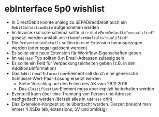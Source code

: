 ebInterface 5p0 wishlist
========================

* In DirectDebit könnte analog zu SEPADirectDebit auch ein `DebitCollectionDate` aufgenommen werden
* Im Invoice.xsd core schema sollte `attributeFormDefault="unqualified"` gesetzt werden anstatt `attributeFormDefault="qualified"`
* Die `PresentationDetails` sollten in eine Extension herausgezogen werden (oder sogar gelöscht werden)
* Es sollte eine neue Extension für Workflow-Eigenschaften geben
* Im `Address`-Typ sollten 0-n Email-Adressen zulässig sein
* Es sollte ein Feld für Verpackungseinheiten geben (z.B. in den AdditionalInformation)
* Das `AdditionalInformation`-Element soll durch eine generische Schlüssel-Wert-Paar-Lösung ersetzt werden
  * Siehe Vorschlag auf den Folien des AK vom 29.11.2016
  * Das `Classification`-Element muss aber explizit beibehalten werden
* Eventuell kann über eine Trennung von Person und Adresse nachgedacht werden (derzeit alles in `Address` drin)
* Das Extension-Konzept sollte überdacht werden. Derzeit braucht man immer 4 XSDs (eb, extensions, SV und xmldsig)
